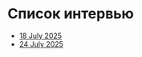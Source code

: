 # Список интервью

* [18 July 2025](18-July-2025/18-July-2025.md)
* [24 July 2025](24-July-2025/24-July-2025.md)